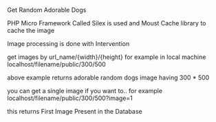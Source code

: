 Get Random Adorable Dogs 


PHP Micro Framework Called Silex is used and Moust Cache library to cache the image


Image processing is done with Intervention


get images by url_name/{width}/{height}
for example in local machine localhost/filename/public/300/500

above example returns adorable random dogs image having 300 * 500 


you can get a single image if you want to.. for example 
localhost/filename/public/300/500?image=1


this returns First Image Present in the Database
